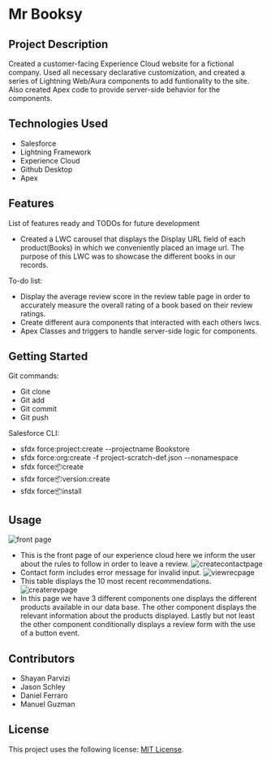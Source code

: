 # Mr Booksy

## Project Description

Created a customer-facing Experience Cloud website for a fictional company. Used all necessary declarative customization, and created a series of Lightning Web/Aura components to add funtionality to the site. Also created Apex code to provide server-side behavior for the components.

## Technologies Used

* Salesforce
* Lightning Framework
* Experience Cloud
* Github Desktop
* Apex

## Features

List of features ready and TODOs for future development
* Created a LWC carousel that displays the Display URL field of each product(Books) in which we conveniently placed an image url. The purpose of this LWC was to showcase
the different books in our records.

To-do list:
* Display the average review score in the review table page in order to accurately measure the overall rating of a book based on their review ratings.
* Create different aura components that interacted with each others lwcs.
* Apex Classes and triggers to handle server-side logic for components. 

## Getting Started
   
Git commands:
  - Git clone
  - Git add
  - Git commit
  - Git push
  
Salesforce CLI:
  - sfdx force:project:create --projectname Bookstore
  - sfdx force:org:create -f project-scratch-def.json --nonamespace
  - sfdx force:package:create
  - sfdx force:package:version:create
  - sfdx force:package:install

## Usage

![front page](https://user-images.githubusercontent.com/43623906/147604025-2166370c-956e-4844-896a-e9dd905e9128.PNG)
* This is the front page of our experience cloud here we inform the user about the rules to follow in order to leave a review.
![createcontactpage](https://user-images.githubusercontent.com/43623906/147604038-a9421f7e-e1df-429e-829f-faeb7efb0595.PNG)
* Contact form includes error message for invalid input.
![viewrecpage](https://user-images.githubusercontent.com/43623906/147604050-37d7b3d3-98e1-48cf-afaf-1cd4bfa133ac.PNG)
* This table displays the 10 most recent recommendations.
![createrevpage](https://user-images.githubusercontent.com/43623906/147604056-04a6733f-0133-48b7-ab2b-a36a666ef254.PNG)
* In this page we have 3 different components one displays the different products available in our data base. The other component displays the relevant information about the products displayed. Lastly but not least the other component conditionally displays a review form with the use of a button event.


## Contributors

- Shayan Parvizi
- Jason Schley
- Daniel Ferraro
- Manuel Guzman

## License
This project uses the following license: [MIT License](https://choosealicense.com/licenses/mit/).

